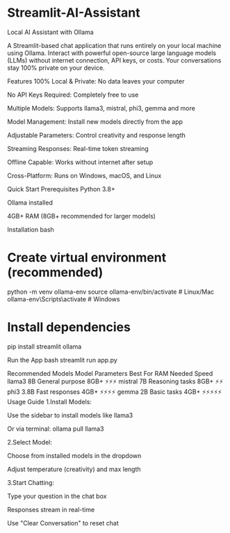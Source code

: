 # Streamlit-AI-Assistant

Local AI Assistant with Ollama

A Streamlit-based chat application that runs entirely on your local machine using Ollama. Interact with powerful open-source large language models (LLMs) without internet connection, API keys, or costs. Your conversations stay 100% private on your device.

Features
100% Local & Private: No data leaves your computer

No API Keys Required: Completely free to use

Multiple Models: Supports llama3, mistral, phi3, gemma and more

Model Management: Install new models directly from the app

Adjustable Parameters: Control creativity and response length

Streaming Responses: Real-time token streaming

Offline Capable: Works without internet after setup

Cross-Platform: Runs on Windows, macOS, and Linux


Quick Start
Prerequisites
Python 3.8+

Ollama installed

4GB+ RAM (8GB+ recommended for larger models)

Installation
bash
# Create virtual environment (recommended)
python -m venv ollama-env
source ollama-env/bin/activate  # Linux/Mac
ollama-env\Scripts\activate    # Windows

# Install dependencies
pip install streamlit ollama


Run the App
bash
streamlit run app.py


Recommended Models
Model	Parameters	Best For	RAM Needed	Speed
llama3	8B	General purpose	8GB+	⚡⚡⚡
mistral	7B	Reasoning tasks	8GB+	⚡⚡
phi3	3.8B	Fast responses	4GB+	⚡⚡⚡⚡
gemma	2B	Basic tasks	4GB+	⚡⚡⚡⚡⚡
Usage Guide
1.Install Models:

Use the sidebar to install models like llama3

Or via terminal: ollama pull llama3


2.Select Model:

Choose from installed models in the dropdown

Adjust temperature (creativity) and max length

3.Start Chatting:

Type your question in the chat box

Responses stream in real-time

Use "Clear Conversation" to reset chat
